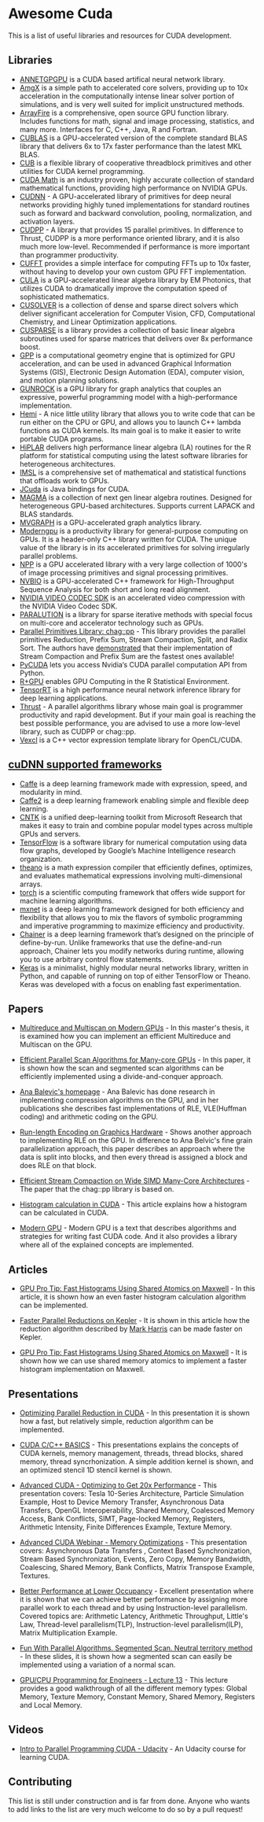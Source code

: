 # Awesome Cuda

This is a list of useful libraries and resources for CUDA
development.


## Libraries

* [ANNETGPGPU](https://github.com/ANNetGPGPU/ANNetGPGPU) is a CUDA based artifical neural network library.
* [AmgX](https://developer.nvidia.com/amgx) is a simple path to accelerated core solvers, providing up to 10x acceleration in the computationally intense linear solver portion of simulations, and is very well suited for implicit unstructured methods.
* [ArrayFire](https://developer.nvidia.com/arrayfire) is a comprehensive, open source GPU function library. Includes functions for math, signal and image processing, statistics, and many more. Interfaces for C, C++, Java, R and Fortran.
* [CUBLAS](https://developer.nvidia.com/cublas) is a GPU-accelerated version of the complete standard BLAS library that delivers 6x to 17x faster performance than the latest MKL BLAS.
* [CUB](https://github.com/NVlabs/cub) is a flexible library of cooperative threadblock primitives and other utilities for CUDA kernel programming.
* [CUDA Math](https://developer.nvidia.com/cuda-math-library) is an industry proven, highly accurate collection of standard mathematical functions, providing high performance on NVIDIA GPUs.
* [CUDNN](https://developer.nvidia.com/cudnn) - A GPU-accelerated library of primitives for deep neural networks providing highly tuned implementations for standard routines such as forward and backward convolution, pooling, normalization, and activation layers.
* [CUDPP](https://github.com/cudpp/cudpp) - A library that provides 15 parallel primitives. In difference to Thrust, CUDPP is a more performance oriented library, and it is also much more low-level. Recommended if performance is more important than programmer productivity.
* [CUFFT](https://developer.nvidia.com/cufft) provides a simple interface for computing FFTs up to 10x faster, without having to develop your own custom GPU FFT implementation.
* [CULA](https://developer.nvidia.com/em-photonics-cula-tools) is a GPU-accelerated linear algebra library by EM Photonics, that utilizes CUDA to dramatically improve the computation speed of sophisticated mathematics.
* [CUSOLVER](https://developer.nvidia.com/cusolver) is a collection of dense and sparse direct solvers which deliver significant acceleration for Computer Vision, CFD, Computational Chemistry, and Linear Optimization applications.
* [CUSPARSE](https://developer.nvidia.com/cusparse) is a library provides a collection of basic linear algebra subroutines used for sparse matrices that delivers over 8x performance boost.
* [GPP](https://developer.nvidia.com/geometric-performance-primitives-gpp) is a computational geometry engine that is optimized for GPU acceleration, and can be used in advanced Graphical Information Systems (GIS), Electronic Design Automation (EDA), computer vision, and motion planning solutions.
* [GUNROCK](http://gunrock.github.io/) is a GPU library for graph analytics that couples an expressive, powerful programming model with a high-performance implementation.
* [Hemi](https://github.com/harrism/hemi) - A nice little utility library that allows you to write code that can be run either on the CPU or GPU, and allows you to launch C++ lambda functions as CUDA kernels. Its main goal is to make it easier to write portable CUDA programs.
* [HiPLAR](https://developer.nvidia.com/hiplar) delivers high performance linear algebra (LA) routines for the R platform for statistical computing using the latest software libraries for heterogeneous architectures.
* [IMSL](https://developer.nvidia.com/imsl-fortran-numerical-library) is a comprehensive set of mathematical and statistical functions that offloads work to GPUs.
* [JCuda](http://www.jcuda.org/) is Java bindings for CUDA.
* [MAGMA](https://developer.nvidia.com/magma) is a collection of next gen linear algebra routines. Designed for heterogeneous GPU-based architectures. Supports current LAPACK and BLAS standards.
* [MVGRAPH](https://developer.nvidia.com/nvgraph) is a GPU-accelerated graph analytics library.
* [Moderngpu](https://github.com/moderngpu/moderngpu) is a productivity library for general-purpose computing on GPUs. It is a header-only C++ library written for CUDA. The unique value of the library is in its accelerated primitives for solving irregularly parallel problems.
* [NPP](https://developer.nvidia.com/npp)  is a GPU accelerated library with a very large collection of 1000's of image processing primitives and signal processing primitives.
* [NVBIO](https://developer.nvidia.com/NVBIO) is a GPU-accelerated C++ framework for High-Throughput Sequence Analysis for both short and long read alignment.
* [NVIDIA VIDEO CODEC SDK](https://developer.nvidia.com/nvidia-video-codec-sdk) is an accelerated video compression with the NVIDIA Video Codec SDK.
* [PARALUTION](https://developer.nvidia.com/paralution) is a library for sparse iterative methods with special focus on multi-core and accelerator technology such as GPUs.
* [Parallel Primitives Library: chag::pp](https://newq.net/archived/www.cse.chalmers.se/pub/pp/) - This library provides the parallel primitives Reduction, Prefix Sum, Stream Compaction, Split, and Radix Sort. The authors have [demonstrated](https://newq.net/archived/www.cse.chalmers.se/pub/pp/stream_compaction_pres.pdf) that their implementation of Stream Compaction and Prefix Sum are the fastest ones available!
* [PyCUDA](https://mathema.tician.de/software/pycuda/) lets you access Nvidia‘s CUDA parallel computation API from Python.
* [R+GPU](http://brainarray.mbni.med.umich.edu/brainarray/rgpgpu/) enables GPU Computing in the R Statistical Environment.
* [TensorRT](https://developer.nvidia.com/tensorrt) is a high performance neural network inference library for deep learning applications.
* [Thrust](https://github.com/thrust/thrust) - A parallel algorithms library whose main goal is programmer productivity and rapid development. But if your main goal is reaching the best possible performance, you are advised to use a more low-level library, such as CUDPP or chag::pp.
* [Vexcl](https://github.com/ddemidov/vexcl) is a C++ vector expression template library for OpenCL/CUDA.

## [cuDNN supported frameworks](https://developer.nvidia.com/deep-learning-frameworks)

* [Caffe](http://caffe.berkeleyvision.org/) is a deep learning framework made with expression, speed, and modularity in mind.
* [Caffe2](https://developer.nvidia.com/caffe2) is a deep learning framework enabling simple and flexible deep learning.
* [CNTK](https://www.microsoft.com/en-us/research/product/cognitive-toolkit/)  is a unified deep-learning toolkit from Microsoft Research that makes it easy to train and combine popular model types across multiple GPUs and servers.
* [TensorFlow](http://tensorflow.org/) is a software library for numerical computation using data flow graphs, developed by Google’s Machine Intelligence research organization.
* [theano](http://deeplearning.net/software/theano/) is a math expression compiler that efficiently defines, optimizes, and evaluates mathematical expressions involving multi-dimensional arrays.
* [torch](http://torch.ch/) is a scientific computing framework that offers wide support for machine learning algorithms.
* [mxnet](https://github.com/dmlc/mxnet) is a deep learning framework designed for both efficiency and flexibility that allows you to mix the flavors of symbolic programming and imperative programming to maximize efficiency and productivity.
* [Chainer](http://chainer.org/) is a deep learning framework that’s designed on the principle of define-by-run. Unlike frameworks that use the define-and-run approach, Chainer lets you modify networks during runtime, allowing you to use arbitrary control flow statements.
* [Keras](http://chainer.org/) is a minimalist, highly modular neural networks library, written in Python, and capable of running on top of either TensorFlow or Theano. Keras was developed with a focus on enabling fast experimentation.

## Papers

* [Multireduce and Multiscan on Modern GPUs](http://hiperfit.dk/pdf/marco-eilers-thesis.pdf) - In this
  master's thesis, it is examined how you can implement an efficient
  Multireduce and Multiscan on the GPU.

* [Efficient Parallel Scan Algorithms for Many-core GPUs](http://www.idav.ucdavis.edu/publications/print_pub?pub_id=1041) - In this paper, it is shown how the scan and segmented scan algorithms
  can be efficiently implemented using a divide-and-conquer approach.

* [Ana Balevic's homepage](http://tesla.rcub.bg.ac.rs/~taucet/coding.html) - Ana Balevic has done research in implementing compression
  algorithms on the GPU, and in her publications she describes fast
  implementations of RLE, VLE(Huffman coding) and arithmetic coding on
  the GPU.

* [Run-length Encoding on Graphics
  Hardware](https://www.cs.uaf.edu/media/filer_public/2013/08/27/ms_cs_ruth_rutter.pdf) - Shows another approach to implementing RLE on the GPU. In
  difference to Ana Belvic's fine grain parallelization approach, this
  paper describes an approach where the data is split into blocks,
  and then every thread is assigned a block and does RLE on that block.

* [Efficient Stream Compaction on Wide SIMD Many-Core Architectures](http://www.cse.chalmers.se/~uffe/streamcompaction.pdf) - The paper that the chag::pp library is based on.

* [Histogram calculation in CUDA](http://developer.download.nvidia.com/compute/cuda/1.1-Beta/x86_website/projects/histogram64/doc/histogram.pdf) - This article explains how a histogram can be calculated in CUDA.

* [Modern GPU](https://nvlabs.github.io/moderngpu/index.html) - Modern GPU
is a text that describes algorithms and strategies for writing fast
CUDA code. And it also provides a library where all of the explained
concepts are implemented.

## Articles

* [GPU Pro Tip: Fast Histograms Using Shared Atomics on
Maxwell](https://devblogs.nvidia.com/parallelforall/gpu-pro-tip-fast-histograms-using-shared-atomics-maxwell/) - In this article, it is shown how an even faster histogram
calculation algorithm can be implemented.

* [Faster Parallel Reductions on
Kepler](https://devblogs.nvidia.com/parallelforall/faster-parallel-reductions-kepler/) - It is shown in this article how the reduction algorithm described by [Mark
Harris](https://docs.nvidia.com/cuda/samples/6_Advanced/reduction/doc/reduction.pdf)
can be made faster on Kepler.

* [GPU Pro Tip: Fast Histograms Using Shared Atomics on Maxwell](https://devblogs.nvidia.com/parallelforall/gpu-pro-tip-fast-histograms-using-shared-atomics-maxwell/) - It is shown how we can use shared memory atomics to implement a faster histogram implementation on Maxwell.


## Presentations

* [Optimizing Parallel Reduction in CUDA](https://docs.nvidia.com/cuda/samples/6_Advanced/reduction/doc/reduction.pdf) - In this presentation it is shown how a fast, but relatively simple, reduction
algorithm can be implemented.

* [CUDA C/C++ BASICS](https://www.olcf.ornl.gov/wp-content/uploads/2013/02/Intro_to_CUDA_C-TS.pdf) - This presentations explains the concepts of CUDA kernels,
memory management, threads, thread blocks, shared memory, thread
syncrhonization. A simple addition kernel is shown, and an optimized stencil
1D stencil kernel is shown.

* [Advanced CUDA - Optimizing to Get 20x
  Performance](https://www.nvidia.com/content/cudazone/download/Advanced_CUDA_Training_NVISION08.pdf) - This presentation covers: Tesla 10-Series Architecture, Particle
  Simulation Example, Host to Device Memory Transfer, Asynchronous
  Data Transfers, OpenGL Interoperability, Shared Memory, Coalesced
  Memory Access, Bank Conflicts, SIMT, Page-locked Memory, Registers,
  Arithmetic Intensity, Finite Differences Example, Texture Memory.

* [Advanced CUDA Webinar - Memory
  Optimizations](http://on-demand.gputechconf.com/gtc-express/2011/presentations/NVIDIA_GPU_Computing_Webinars_CUDA_Memory_Optimization.pdf) - This presentation covers: Asynchronous Data Transfers , Context
  Based Synchronization, Stream Based Synchronization, Events, Zero
  Copy, Memory Bandwidth, Coalescing, Shared Memory, Bank Conflicts,
  Matrix Transpose Example, Textures.

* [Better Performance at Lower
  Occupancy](http://www.nvidia.com/content/GTC-2010/pdfs/2238_GTC2010.pdf) - Excellent presentation where it is shown that we can achieve better
  performance by assigning more parallel work to each thread and by using
  Instruction-level parallelism. Covered topics are:
  Arithmetic Latency, Arithmetic Throughput, Little's Law,
  Thread-level parallelism(TLP), Instruction-level parallelism(ILP),
  Matrix Multiplication Example.

* [Fun With Parallel Algorithms. Segmented Scan. Neutral territory method](http://www.cs.cmu.edu/afs/cs/academic/class/15418-s12/www/lectures/24_algorithms.pdf) - In these slides, it is shown how a segmented scan can easily be implemented using a variation of a normal scan.

* [GPU/CPU Programming for Engineers - Lecture 13](http://www.ce.jhu.edu/dalrymple/classes/602/Class13.pdf) - This lecture provides a good walkthrough of all the different memory types: Global Memory, Texture Memory, Constant Memory, Shared Memory, Registers and Local Memory.

## Videos

* [Intro to Parallel Programming CUDA -
  Udacity](https://www.youtube.com/playlist?list=PLGvfHSgImk4aweyWlhBXNF6XISY3um82_) - An Udacity course for learning CUDA.

## Contributing

This list is still under construction and is far from done. Anyone who
wants to add links to the list are very much welcome to do so by a
pull request!


